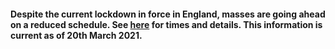 #### Despite the current lockdown in force in England, masses are going ahead on a reduced schedule. See [here](../pages/masstimes.htm?refresh=y) for times and details. This information is current as of 20th March 2021. 